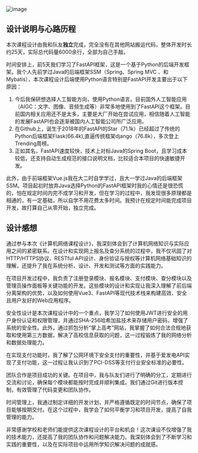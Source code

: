![image](https://github.com/CJY1018/online-registration-and-score-inquiry-system/assets/90013748/83c1f445-9f1d-4a71-91d0-407ca18876fb)

## 设计说明与心路历程

本次课程设计由我和队友**独立**完成，完全没有在其他网站搬运代码，整体开发时长约25天，实际总代码量6000余行，全部为自己手敲。

时间安排上，前5天我们学习了FastAPI框架，这是一个基于Python的后端开发框架。我个人先前学过Java的后端框架SSM（Spring、Spring MVC 、和Mybatis），本次课程设计后端使用Python语言特别是FastAPI开发主要出于以下原因：

1. 今后我保研想选择人工智能方向，使用Python语言。目前国外人工智能应用（AIGC：文字、图像、音频生成等）非常多地使用到了FastAPI这个框架。目前国内相关应用还不是太多，主要是大厂开始在尝试应用，相信随着人工智能的发展FastAPI也会逐渐被国内人工智能公司所广泛应用。
2. 在Github上，诞生于2018年的FastAPI的Star（71.1k）已经超过了传统的Python后端框架Flask(66.4k),直逼传统框架django（76.8k），多次登上Trending周榜。
3. 正如其名，FastAPI速度较快，技术上对标Java的Spring Boot，且学习成本较低，还支持自动生成规范的接口说明文档，比较适合本项目的快速敏捷开发。

 

此外，由于前端框架Vue.js我在大二时自学学过，且大一学过Java的后端框架SSM。项目起初时放弃Java选择Python的FastAPI框架时我的心情还是很恐慌的，怕在规定时间内完不成学习和开发，但在学习的过程中，我发现很多原理都是相通的，有一定基础，所以自学不用花费太多时间。我预计在规定时间能完成项目开发，故打算自己从零开始，独立完成。

 

## 设计感想

通过参与本次《计算机网络课程设计》，我深刻体会到了计算机网络知识与实际应用之间的紧密联系。在设计和实现网上报名及查分系统的过程中，我不仅巩固了对HTTP/HTTPS协议、RESTful API设计、身份验证与授权等计算机网络基础知识的理解，还提升了我在系统分析、设计、开发和测试等方面的实践能力。

在项目开发过程中，我负责了注册登录模块、报名模块、支付模块、查分模块以及管理员操作面板等关键功能的开发。这些模块的设计和实现让我深入理解了前后端分离架构的优势，以及如何使用Vue3、FastAPI等现代技术栈来构建高效、安全且用户友好的Web应用程序。

安全性设计是本次课程设计中的一个重点，我学习了如何使用JWT进行安全的用户身份认证和权限管理，并通过SHA-256哈希加盐技术来存储用户密码，增强了系统的安全性。此外，通过抓包分析“掌上高考”网站，我掌握了如何合法合规地获取和使用第三方数据，解决了高校信息获取的问题，这一过程锻炼了我的网络分析和数据处理能力。

在实现支付功能时，我了解了公网环境下安全支付的重要性，并基于爱发电API实现了支付功能，这一过程让我认识到了PCI-DSS等支付行业安全标准的必要性。

​        团队合作是项目成功的关键。在项目中，我与队友们进行了明确的分工，定期进行交流和讨论，确保每个模块都能按时完成并顺利集成。我们通过Git进行版本控制，有效管理了代码变更和团队协作。

​        时间管理上，我通过制定详细的开发计划，并严格遵循既定的时间节点，确保了项目能够按期交付。在这个过程中，我学会了如何平衡学习和项目开发，提高了自我管理的能力。

​        非常感谢学校和老师们能提供这次课程设计的平台和机会！这次课设不仅增强了我的技术能力，还提高了我的团队协作和问题解决能力。我深刻体会到了不断学习和实践的重要性，以及在实际项目中运用所学知识解决问题的成就感。
